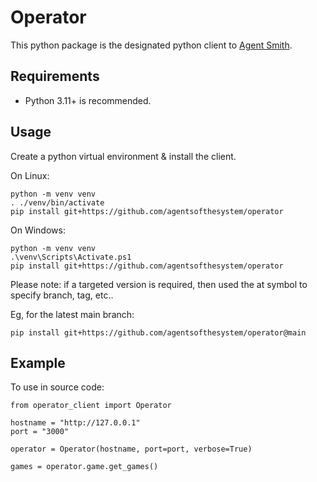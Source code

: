 # Operator

This python package is the designated python client to [Agent Smith](https://github.com/agentsofthesystem/AgentSmith).

## Requirements

- Python 3.11+ is recommended.

## Usage

Create a python virtual environment & install the client.

On Linux:

```
python -m venv venv
. ./venv/bin/activate
pip install git+https://github.com/agentsofthesystem/operator
```

On Windows:
```
python -m venv venv
.\venv\Scripts\Activate.ps1
pip install git+https://github.com/agentsofthesystem/operator
```

Please note: if a targeted version is required, then used the at symbol to specify branch, tag, etc..

Eg, for the latest main branch:
```
pip install git+https://github.com/agentsofthesystem/operator@main
```

## Example

To use in source code:

```
from operator_client import Operator

hostname = "http://127.0.0.1"
port = "3000"

operator = Operator(hostname, port=port, verbose=True)

games = operator.game.get_games()
```

